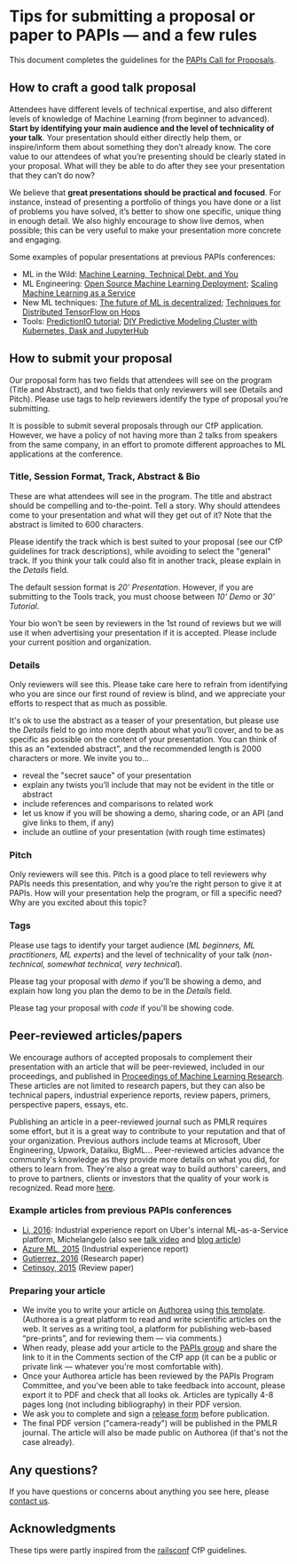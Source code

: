 # Tips for submitting a proposal or paper to PAPIs — and a few rules

This document completes the guidelines for the [PAPIs Call for Proposals](http://cfp.papis.io).

## How to craft a good talk proposal

Attendees have different levels of technical expertise, and also different levels of knowledge of Machine Learning (from beginner to advanced). **Start by identifying your main audience and the level of technicality of your talk**. Your presentation should either directly help them, or inspire/inform them about something they don’t already know. The core value to our attendees of what you’re presenting should be clearly stated in your proposal. What will they be able to do after they see your presentation that they can’t do now?

We believe that **great presentations should be practical and focused**. For instance, instead of presenting a portfolio of things you have done or a list of problems you have solved, it’s better to show one specific, unique thing in enough detail. We also highly encourage to show live demos, when possible; this can be very useful to make your presentation more concrete and engaging.

Some examples of popular presentations at previous PAPIs conferences:

- ML in the Wild: [Machine Learning, Technical Debt, and You](https://www.youtube.com/watch?v=V18AsBIHlWs)
- ML Engineering: [Open Source Machine Learning Deployment](https://www.youtube.com/watch?v=_JdFey7oAiI); [Scaling Machine Learning as a Service](https://www.youtube.com/watch?v=MpnszJ_3Ong)
- New ML techniques: [The future of ML is decentralized](https://www.youtube.com/watch?v=UgiPrYhBYYo); [Techniques for Distributed TensorFlow on Hops](https://www.youtube.com/watch?v=fu6Flh9NnM8)
- Tools: [PredictionIO tutorial](https://www.youtube.com/watch?v=zeGnILRIdUk&list=PLex5Agivp-gh3tYo9yCY9Dgcj3nXYol1k&index=13); [DIY Predictive Modeling Cluster with Kubernetes, Dask and JupyterHub](https://youtu.be/iRHJYXu5qx8)

## How to submit your proposal

Our proposal form has two fields that attendees will see on the program (Title and Abstract), and two fields that only reviewers will see (Details and Pitch). Please use tags to help reviewers identify the type of proposal you’re submitting.

It is possible to submit several proposals through our CfP application. However, we have a policy of not having more than 2 talks from speakers from the same company, in an effort to promote different approaches to ML applications at the conference.

### Title, Session Format, Track, Abstract & Bio

These are what attendees will see in the program. The title and abstract should be compelling and to-the-point. Tell a story. Why should attendees come to your presentation and what will they get out of it? Note that the abstract is limited to 600 characters.

Please identify the track which is best suited to your proposal (see our CfP guidelines for track descriptions), while avoiding to select the "general" track. If you think your talk could also fit in another track, please explain in the *Details* field.

The default session format is *20' Presentation*. However, if you are submitting to the Tools track, you must choose between *10' Demo* or *30' Tutorial*.

Your bio won’t be seen by reviewers in the 1st round of reviews but we will use it when advertising your presentation if it is accepted. Please include your current position and organization.

### Details

Only reviewers will see this. Please take care here to refrain from identifying who you are since our first round of review is blind, and we appreciate your efforts to respect that as much as possible.

It's ok to use the abstract as a teaser of your presentation, but please use the *Details* field to go into more depth about what you’ll cover, and to be as specific as possible on the content of your presentation. You can think of this as an "extended abstract", and the recommended length is 2000 characters or more. We invite you to...

- reveal the "secret sauce" of your presentation
- explain any twists you’ll include that may not be evident in the title or abstract
- include references and comparisons to related work
- let us know if you will be showing a demo, sharing code, or an API (and give links to them, if any)
- include an outline of your presentation (with rough time estimates)

### Pitch

Only reviewers will see this. Pitch is a good place to tell reviewers why PAPIs needs this presentation, and why you’re the right person to give it at PAPIs. How will your presentation help the program, or fill a specific need? Why are you excited about this topic?

### Tags

Please use tags to identify your target audience (*ML beginners, ML practitioners, ML experts*) and the level of technicality of your talk (*non-technical, somewhat technical, very technical*).

Please tag your proposal with *demo* if you'll be showing a demo, and explain how long you plan the demo to be in the *Details* field.

Please tag your proposal with *code* if you'll be showing code.


## Peer-reviewed articles/papers

We encourage authors of accepted proposals to complement their presentation with an article that will be peer-reviewed, included in our proceedings, and published in [Proceedings of Machine Learning Research](http://proceedings.mlr.press/). These articles are not limited to research papers, but they can also be technical papers, industrial experience reports, review papers, primers, perspective papers, essays, etc.

Publishing an article in a peer-reviewed journal such as PMLR requires some effort, but it is a great way to contribute to your reputation and that of your organization. Previous authors include teams at Microsoft, Uber Engineering, Upwork, Dataiku, BigML... Peer-reviewed articles advance the community's knowledge as they provide more details on what you did, for others to learn from. They're also a great way to build authors' careers, and to prove to partners, clients or investors that the quality of your work is recognized. Read more [here](https://stories.papis.io/the-problem-with-white-papers-d82c3678f9e7).

### Example articles from previous PAPIs conferences

- [Li, 2016](http://proceedings.mlr.press/v67/li17a/li17a.pdf): Industrial experience report on Uber's internal ML-as-a-Service platform, Michelangelo (also see [talk video](https://www.youtube.com/watch?v=MpnszJ_3Ong) and [blog article](https://eng.uber.com/michelangelo/))
- [Azure ML, 2015](http://proceedings.mlr.press/v50/azureml15.pdf) (Industrial experience report)
- [Gutierrez, 2016](http://proceedings.mlr.press/v67/gutierrez17a/gutierrez17a.pdf) (Research paper)
- [Cetinsoy, 2015](http://proceedings.mlr.press/v50/cetinsoy15.pdf) (Review paper)

### Preparing your article

- We invite you to write your article on [Authorea](https://authorea.com) using [this template](https://authorea.com/users/242822/articles/319964-template-for-papis-proceedings). (Authorea is a great platform to read and write scientific articles on the web. It serves as a writing tool, a platform for publishing web-based “pre-prints”, and for reviewing them — via comments.)
- When ready, please add your article to the [PAPIs group](https://authorea.com/inst/19295) and share the link to it in the Comments section of the CfP app (it can be a public or private link — whatever you're most comfortable with).
- Once your Authorea article has been reviewed by the PAPIs Program Committee, and you've been able to take feedback into account, please export it to PDF and check that all looks ok. Articles are typically 4-8 pages long (not including bibliography) in their PDF version.
- We ask you to complete and sign a [release form](https://github.com/PAPIsdotio/general/blob/master/proceedings/release.pdf) before publication.
- The final PDF version ("camera-ready") will be published in the PMLR journal. The article will also be made public on Authorea (if that's not the case already).

## Any questions?

If you have questions or concerns about anything you see here, please [contact us](mailto:cfp-app@papis.mailclark.ai).

## Acknowledgments

These tips were partly inspired from the [railsconf](http://railsconf.com/) CfP guidelines.

